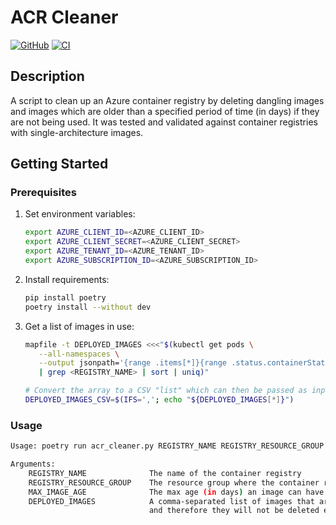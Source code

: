 # ACR Cleaner

[![GitHub](https://img.shields.io/github/license/wozorio/acr-cleaner)](https://github.com/wozorio/acr-cleaner/blob/main/LICENSE)
[![CI](https://github.com/wozorio/acr-cleaner/actions/workflows/ci.yml/badge.svg)](https://github.com/wozorio/acr-cleaner/actions/workflows/ci.yml)

## Description

A script to clean up an Azure container registry by deleting dangling images and images which are older than a specified period of time (in days) if they are not being used.
It was tested and validated against container registries with single-architecture images.

## Getting Started

### Prerequisites

1. Set environment variables:

   ```bash
   export AZURE_CLIENT_ID=<AZURE_CLIENT_ID>
   export AZURE_CLIENT_SECRET=<AZURE_CLIENT_SECRET>
   export AZURE_TENANT_ID=<AZURE_TENANT_ID>
   export AZURE_SUBSCRIPTION_ID=<AZURE_SUBSCRIPTION_ID>
   ```

1. Install requirements:

   ```bash
   pip install poetry
   poetry install --without dev
   ```

1. Get a list of images in use:

   ```bash
   mapfile -t DEPLOYED_IMAGES <<<"$(kubectl get pods \
      --all-namespaces \
      --output jsonpath='{range .items[*]}{range .status.containerStatuses[*]}{.imageID}{"\n"}{end}' \
      | grep <REGISTRY_NAME> | sort | uniq)"

   # Convert the array to a CSV "list" which can then be passed as input to the ACR cleaner script
   DEPLOYED_IMAGES_CSV=$(IFS=','; echo "${DEPLOYED_IMAGES[*]}")
   ```

### Usage

```bash
Usage: poetry run acr_cleaner.py REGISTRY_NAME REGISTRY_RESOURCE_GROUP MAX_IMAGE_AGE DEPLOYED_IMAGES

Arguments:
    REGISTRY_NAME              The name of the container registry
    REGISTRY_RESOURCE_GROUP    The resource group where the container registry is deployed
    MAX_IMAGE_AGE              The max age (in days) an image can have
    DEPLOYED_IMAGES            A comma-separated list of images that are currently deployed (in use). These will be handled as exceptions
                               and therefore they will not be deleted even if they are older than the `MAX_IMAGE_AGE` argument
```
